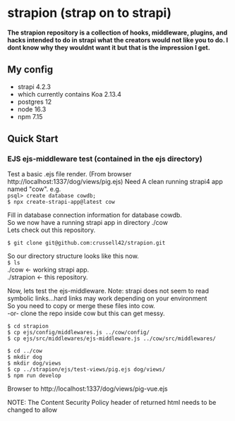 # strapion (strap on to strapi)

**The strapion repository is a collection of hooks, middleware, plugins, and hacks
intended to do in strapi what the creators would not like you to do. I dont know why they wouldnt want it but that is the impression I get.**

## My config ##
- strapi 4.2.3
- which currently contains Koa 2.13.4
- postgres 12
- node 16.3
- npm 7.15

## Quick Start
### EJS ejs-middleware test (contained in the ejs directory) 
Test a basic .ejs file render. (From browser http://localhost:1337/dog/views/pig.ejs) 
Need A clean running strapi4 app named "cow".
e.g.   
`psql> create database cowdb; `  
`$ npx create-strapi-app@latest cow`   

Fill in database connection information for database cowdb.  
So we now have a running strapi app in directory ./cow  
Lets check out this repository.  

`$ git clone git@github.com:crussell42/strapion.git`  

So our directory structure looks like this now.  
`$ ls`     
./cow  <- working strapi app.   
./strapion <- this repository.   

Now, lets test the ejs-middleware.
Note: strapi does not seem to read symbolic links...hard links may work depending on your environment   
So you need to copy or merge these files into cow.   
-or- clone the repo inside cow but this can get messy.  

`$ cd strapion`  
`$ cp ejs/config/middlewares.js ../cow/config/`  
`$ cp ejs/src/middlewares/ejs-middleware.js ../cow/src/middlewares/`  

`$ cd ../cow`  
`$ mkdir dog`  
`$ mkdir dog/views`  
`$ cp ../strapion/ejs/test-views/pig.ejs dog/views/`  
`$ npm run develop`  

Browser to http://localhost:1337/dog/views/pig-vue.ejs  

NOTE: The Content Security Policy header of returned html needs to be changed to allow 
<script> tags to get https stuff.
See https://github.com/strapi/strapi/issues/11637#issuecomment-977244572 for the answer which is included
in the config/middlewares provided...This is good stuff to know.  
Also, this clue led me to add the 'unsafe-eval' to the Content Security Policy config.  
VueJS has 2 different versions: the full version and the runtime version. 'unsafe-eval' is only needed for the full version of VueJS; the runtime version doesn't need it. See details here.  
You may see things like   

[Vue warn]: It seems you are using the standalone build of Vue.js in an environment with Content Security Policy that prohibits unsafe-eval. The template compiler cannot work in this environment. Consider relaxing the policy to allow unsafe-eval or pre-compiling your templates into render functions.  

Sample config  
<code>
module.exports = ({ env }) => [
  'strapi::errors',
  {
    name: 'strapi::security',
    config: {
      contentSecurityPolicy: {
        directives: {
          'script-src': ["'self'", "'unsafe-inline'", 'cdn.jsdelivr.net'],
          'img-src': ["'self'", 'data:', 'cdn.jsdelivr.net', 'strapi.io', `${env('AWS_BUCKET')}.s3.${env('AWS_REGION')}.amazonaws.com`],
        },
      }
    },
  },
  'strapi::cors',
  'strapi::poweredBy',
  'strapi::logger',
  'strapi::query',
  'strapi::body',
  'strapi::favicon',
  'strapi::public',
];
</code>

## Objective
1. Place to collect thoughts and notes on how I broke the rules of strapi.
2. Use Brute Force And Ignorance (BFI) to run my app in a strapi4 instance.
A Lot of the code and hints I got were from strapi3 and and a bunch of looking at strapi4 code.
There are a lot of docs on strapi4 but the detail is still fairly light.
(e.g. try and find what attributes the strapi object has now...used to have it in strapi3)
If any of this helps I have acheived the goal. 

## STRAPI4 GRIPES
- strapi4 is now using winston 3.3.3 but they didnt duplicate console.log stype logging. Even using %o or %j didnt work.
So a simple console.log('Inspect an object',myobject)  
Should have become `strapi.log.debug('Inspect an object',myobject)`  
But NO...now its `strapi.log.debug('Inspect an object',util.inspect(myobject,{showHidden:false,depth:null}))`  
Should have stuck with pino...maybe it will get corrected...maybe I'm doing it wrong...cant worry about it now.

## Quick Rant
`Everyone has an opinion about how we should or shouldnt use strapi.
Screw that. I dont care about your opinion. 
There are things I would like to do. 
They may be silly, and I may have picked the worst possible way to do it.
But now I know how to do what I shouldnt do.
Too many code snobs on the interwebs say "Why would you ever want to do that?"`

## Motivation
I have a rather large express app that sits on top of postgres and serves a  
MPA Vue app that uses vuetify.

The MPA part is OLD SCHOOL in that I serve straight html (Using ejs as the render engine).
All the restful calls to the back end are just hand rolled fetch calls.
Postgres is hit using pg. Some prisma.
This system has grown out of control and out of necessity over time.

I kinda like the ejs based MPA Vue architecture though.

Think of how SPA's got popular then turned into a pariah.
Hey I know, lets add everything into the client and do it all there.
Oh, crap the client is too big now.
I know, lets split up and slice and dice where the code is executed to generate this html and javascript
that ultimately lands in the browser.
Oh, crap now we are hydrating chunks of obfuscated js at the browser and there is a massive build stage 
for production.
Not impressed.

So I want to transition off of express/ejs to strapi/koa/ejs first.
Long term I know I want strapi in the fray.
Not just the api access to strapi, I want the use of its Koa, Router, and particularly the strapi internal
api, services, plugins etc. In the same v8 engine.

Imagine we wanted to write a Vue version of the admin part of strapi.
Where would we start?
I still want the admin panel but I dont want a full on plugin react app contained in the admin panel.
I want an other app strapped onto strapi.


### Plan of Action (strapi4 only)
1. Serve (render) static html files from a directory within my strapi app (strapion-static-dir)
2. Serve (render) ejs files passing the internal strapi object into the ejs engine (strapion-ejs-dir)

## The Journey
I started by writing an app using a content type to start with. e.g. create
